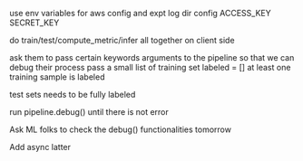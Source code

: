 use env variables for aws config and expt log dir config
ACCESS_KEY
SECRET_KEY




do train/test/compute_metric/infer
all together on client side

ask them to pass certain keywords arguments to the 
pipeline so that we can debug their process
pass a small list of training set
labeled = [] at least one training sample is labeled

test sets needs to be fully labeled

run pipeline.debug() until there is not error

Ask ML folks to check the debug() functionalities tomorrow

Add async latter

